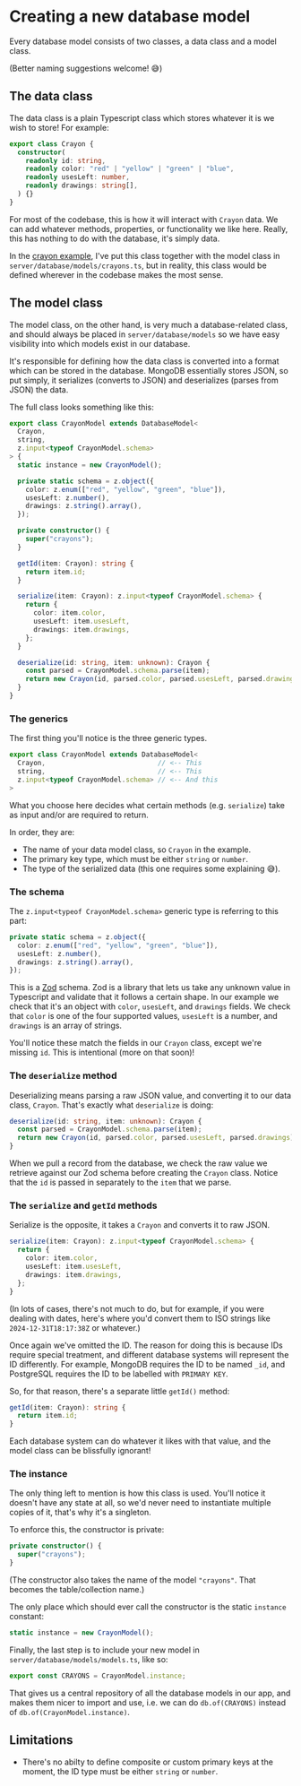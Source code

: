 # Creating a new database model

Every database model consists of two classes, a data class and a model class.

(Better naming suggestions welcome! 😅)

## The data class

The data class is a plain Typescript class which stores whatever it is we wish to store! For example:

```ts
export class Crayon {
  constructor(
    readonly id: string,
    readonly color: "red" | "yellow" | "green" | "blue",
    readonly usesLeft: number,
    readonly drawings: string[],
  ) {}
}
```

For most of the codebase, this is how it will interact with `Crayon` data. We can add whatever methods, properties, or functionality we like here. Really, this has nothing to do with the database, it's simply data.

In the [crayon example](https://github.com/dan-schel/train-disruptions/blob/d16606c137e4e5e0da660ce7349ffd622b2231b2/server/database/models/crayons.ts), I've put this class together with the model class in `server/database/models/crayons.ts`, but in reality, this class would be defined wherever in the codebase makes the most sense.

## The model class

The model class, on the other hand, is very much a database-related class, and should always be placed in `server/database/models` so we have easy visibility into which models exist in our database.

It's responsible for defining how the data class is converted into a format which can be stored in the database. MongoDB essentially stores JSON, so put simply, it serializes (converts to JSON) and deserializes (parses from JSON) the data.

The full class looks something like this:

```ts
export class CrayonModel extends DatabaseModel<
  Crayon,
  string,
  z.input<typeof CrayonModel.schema>
> {
  static instance = new CrayonModel();

  private static schema = z.object({
    color: z.enum(["red", "yellow", "green", "blue"]),
    usesLeft: z.number(),
    drawings: z.string().array(),
  });

  private constructor() {
    super("crayons");
  }

  getId(item: Crayon): string {
    return item.id;
  }

  serialize(item: Crayon): z.input<typeof CrayonModel.schema> {
    return {
      color: item.color,
      usesLeft: item.usesLeft,
      drawings: item.drawings,
    };
  }

  deserialize(id: string, item: unknown): Crayon {
    const parsed = CrayonModel.schema.parse(item);
    return new Crayon(id, parsed.color, parsed.usesLeft, parsed.drawings);
  }
}
```

### The generics

The first thing you'll notice is the three generic types.

```ts
export class CrayonModel extends DatabaseModel<
  Crayon,                            // <-- This
  string,                            // <-- This
  z.input<typeof CrayonModel.schema> // <-- And this
>
```

What you choose here decides what certain methods (e.g. `serialize`) take as input and/or are required to return.

In order, they are:

- The name of your data model class, so `Crayon` in the example.
- The primary key type, which must be either `string` or `number`.
- The type of the serialized data (this one requires some explaining 😅).

### The schema

The `z.input<typeof CrayonModel.schema>` generic type is referring to this part:

```ts
private static schema = z.object({
  color: z.enum(["red", "yellow", "green", "blue"]),
  usesLeft: z.number(),
  drawings: z.string().array(),
});
```

This is a [Zod](https://zod.dev/) schema. Zod is a library that lets us take any unknown value in Typescript and validate that it follows a certain shape. In our example we check that it's an object with `color`, `usesLeft`, and `drawings` fields. We check that `color` is one of the four supported values, `usesLeft` is a number, and `drawings` is an array of strings.

You'll notice these match the fields in our `Crayon` class, except we're missing `id`. This is intentional (more on that soon)!

### The `deserialize` method

Deserializing means parsing a raw JSON value, and converting it to our data class, `Crayon`. That's exactly what `deserialize` is doing:

```ts
deserialize(id: string, item: unknown): Crayon {
  const parsed = CrayonModel.schema.parse(item);
  return new Crayon(id, parsed.color, parsed.usesLeft, parsed.drawings);
}
```

When we pull a record from the database, we check the raw value we retrieve against our Zod schema before creating the `Crayon` class. Notice that the `id` is passed in separately to the `item` that we parse.

### The `serialize` and `getId` methods

Serialize is the opposite, it takes a `Crayon` and converts it to raw JSON.

```ts
serialize(item: Crayon): z.input<typeof CrayonModel.schema> {
  return {
    color: item.color,
    usesLeft: item.usesLeft,
    drawings: item.drawings,
  };
}
```

(In lots of cases, there's not much to do, but for example, if you were dealing with dates, here's where you'd convert them to ISO strings like `2024-12-31T18:17:38Z` or whatever.)

Once again we've omitted the ID. The reason for doing this is because IDs require special treatment, and different database systems will represent the ID differently. For example, MongoDB requires the ID to be named `_id`, and PostgreSQL requires the ID to be labelled with `PRIMARY KEY`.

So, for that reason, there's a separate little `getId()` method:

```ts
getId(item: Crayon): string {
  return item.id;
}
```

Each database system can do whatever it likes with that value, and the model class can be blissfully ignorant!

### The instance

The only thing left to mention is how this class is used. You'll notice it doesn't have any state at all, so we'd never need to instantiate multiple copies of it, that's why it's a singleton.

To enforce this, the constructor is private:

```ts
private constructor() {
  super("crayons");
}
```

(The constructor also takes the name of the model `"crayons"`. That becomes the table/collection name.)

The only place which should ever call the constructor is the static `instance` constant:

```ts
static instance = new CrayonModel();
```

Finally, the last step is to include your new model in `server/database/models/models.ts`, like so:

```ts
export const CRAYONS = CrayonModel.instance;
```

That gives us a central repository of all the database models in our app, and makes them nicer to import and use, i.e. we can do `db.of(CRAYONS)` instead of `db.of(CrayonModel.instance)`.

## Limitations

- There's no abilty to define composite or custom primary keys at the moment, the ID type must be either `string` or `number`.
